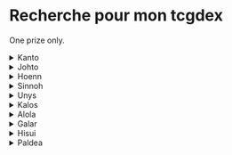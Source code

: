 # Recherche pour mon tcgdex

One prize only.

<details>
  <summary>Kanto</summary>

  * Florizare
  * Dracaufeu
  * Chrisacier 
  * Papilusion
  * Asticot
  * Conconfort
  * Dardagnan 
  * Roucoups 
  * Roucarnage
  * Ratata 
  * Ratatac
  * Rapasdepic
  * Abo 
  * Sabelette 
  * Sablaireau
  * Nidoran
  * Nidorino 
  * Nidoqueen 
  * Nidoran
  * Nidorina 
  * Nidoking 
  * Feunard 
  * Raflesia
  * Mimitos 
  * Aeromith 
  * Persian
  * Arcanin
  * Tetarte
  * Kadabra 
  * Alakazam
  * Mackogneur
  * Chetiflor
  * Boustiflor
  * Empiflor 
  * Tentacruelle
  * Racaillou
  * Grolem 
  * Galopa
  * Doduo 
  * Dotrio
  * Crustabri
  * Krabi 
  * Kraboss
  * Noeunoeuf
  * Osselait
  * Osateur
  * Kiklee 
  * Tignon 
  * Smogo 
  * Smogogo
  * Rhinocéros
  * Sacdeneu
  * Kangourex 
  * Poissirene 
  * Poissonroi 
  * M.mime (normal)
  * Scarabrute
  * Tauros 
  * Aquali
  * Voltali 
  * Pyroli 
  * Amonita 
  * Amonistar
  * Kabuto 
  * Kabutops
  * Ptera 
  * Articodin 
  * Elector 
  * Sulfura
  * Draco 
  * Mewtho 
</details>

<details>
  <summary>Johto</summary>

  * Germignon
  * Meganium 
  * Macronium 
  * Feurisson 
  * Typhlosion
  * Fouinette
  * Fouinard
  * Hoothoot
  * Coxy 
  * Coxyclac
  * Pichu 
  * Toudoudou 
  * Pharamp 
  * Joligleur 
  * Tarpau 
  * Granivol 
  * Cotovol 
  * Axoloto 
  * Maraiste
  * Mentali
  * Roigada
  * Zarbi 
  * Qubutoké
  * Foretress 
  * Qwilfish
  * Caratroc
  * Tedioursa
  * Marcacrin 
  * Cochignon
  * Corayon 
  * Demanta 
  * Phampi 
  * Donphan 
  * Cerfrousse 
  * Queulorior
  * Debugan 
  * Lipouti 
  * Elekid 
  * Ecremeuh 
  * Raikou 
  * Suicune 
  * Lugia
  * Ho oh
  * CElebi
</details>

<details>
  <summary>Hoenn</summary>

  * Massko
  * Jungko
  * Galifeu
  * Brasegali
  * Gobou
  * Flobio
  * Laggron
  * Zigzaton
  * Lineon
  * Charmillon
  * Blindalisse
  * Papinox
  * Nenupio
  * Lombre
  * Ludicolo
  * Granipio
  * Nirondelle
  * Helldelle
  * Gardevoir
  * Paresscool
  * Monaflemit
  * Ningale
  * Ninjask
  * Munja
  * Hariyama
  * Azurill
  * Skity
  * Delcatty
  * Galeking
  * Negapi
  * Luciole
  * Lumivole
  * Gloupti
  * Avaltou
  * Sharpedo
  * Wailmer
  * Wailord
  * Spoing
  * Groret
  * Tilton
  * Altaria
  * Barloche
  * Barbicha
  * Lilia
  * Vacilys
  * Anorith
  * Armaldo
  * Kekleon
  * Teraclop
  * Okéoké
  * Obali
  * Phogleur
  * Kaimorse
  * Coquiperl
  * Serpang
  * Rosabyss
  * Dratak
  * Regirock
  * Regice
  * Registell
  * Latias
  * Groudon
  * Rayquaza
  * Jirachi
  * Deoxis (formes Attaque, defense & vitesse)
  * Morpheo (formes eau, feu & glace)
</details>

<details>
  <summary>Sinnoh</summary>

  * Pingoleon
  * Crikzik
  * Melocrik
  * Rozbouton
  * Charkos
  * Dinoclier
  * Bastiodon
  * Cheniselle (rose & jaune)
  * Papilord
  * Apireine
  * Ceriflor
  * Lockpin
  * Chaglam
  * Chafreu
  * Korillon
  * Moufouette
  * Moufflair
  * Mime Jr
  * Ptiravi
  * Carchacrok
  * Goinfrex
  * Hippopotas
  * Hoppodocus
  * Rapion
  * Drascor
  * Vortente
  * Ecayon
  * Lumineon
  * Bouldeneu
  * Elekable
  * Togekiss
  * Mamochon
  * Galame
  * Momartik
  * Creelf
  * Crefadet
  * Crefodet
  * Dialgo (forme originelle)
  * Palkia (les 2 formes)
  * Giratina (les 2 formes)
  * Darkrai
  * Shaimin (forme hérisson)
  * Arceus
  * Motisma (formes feu, glace, eau, vol & plante)
</details>

<details>
  <summary>Unys</summary>

  * Vipelierre
  * Lianaja
  * Majaspic
  * Grokui
  * Grotichon
  * Roitiflam
  * Moustillon
  * Mateloutre
  * Clamiral
  * Ratentif
  * Miradar
  * Ponchien
  * Mastouffe
  * Feuilloutan
  * Mushana
  * Zebibron
  * Nodulithe
  * Geolithe
  * Chovsourir
  * Minotaupe
  * Betochef
  * Tritonde
  * Crapuscule
  * Judokrak
  * Larveyette
  * Manternelle
  * Brutapode
  * Fragilady
  * Bargantua (Rouge & bleu)
  * Darumacho (les 2 formes)
  * Crabaraque
  * Baggiguane
  * Tutankafer
  * Carapagos
  * Megapagos
  * Arkeapti
  * Aeropterix
  * Miamiasme
  * Zoroark
  * Nucleos
  * Couaneton
  * Lakmecygne
  * Sorboul
  * Vivaldain (les 4 formes)
  * Haydaim (les 4 formes)
  * Carabing
  * Lancargot
  * Gaulet
  * Viskuse (les 2 formes)
  * Moyade (les 2 formes)
  * Clic
  * Cliticlic
  * Ohmassacre
  * Neitram
  * Lugulabre
  * Coupenotte
  * Incisache
  * Tranchodon
  * Limaspeed
  * Limonde
  * Drakkarmin
  * Gueriaigle
  * Vostourno
  * Vaututrice
  * Trioxhydre
  * Terrakium
  * Viridium
  * Boreas (totemique)
  * Fulguris (totemique)
  * Reshiram
  * Demeteros (les 2 formes)
  * Kyurem (white & black)
  * Meloetta (les 2 formes)
  * Genesect
</details>

<details>
  <summary>Kalos</summary>

  * Boguérisse
  * Blindépique
  * Grenousse
  * Croaporal
  * Amphinobi
  * Excavarenne
  * Nemelios (femelle)
  * Pandespiegle
  * Couafarelle
  * Psystigri
  * Mistigrix (male & femelle)
  * Dimocles
  * Exagide
  * Fluvetin
  * Cocotine
  * Cupcanaille
  * Oppermine
  * Kravarech
  * Ptyranidur
  * Rexilius
  * Amagara
  * Dragmara
  * Strassie
  * Colimucus
  * Muplodocus
  * Desseliandre
  * Grelacon
  * Bruyverne
  * Xerneas
  * Zygarde (formes chien & 100%)
  * Diancie
  * Hoopa (les 2 formes)
</details>

<details>
  <summary>Alola</summary>

  * Effleche
  * Archeduc
  * Felinferno
  * Otaquin
  * Otarlette
  * Oratoria
  * Picassaut
  * Piclairon
  * Bazoucan
  * Lucanon
  * Crabagarre
  * Plumeline (rose & bleu)
  * Lougaroc (nuit et crepuscule)
  * Froussardine (les 2 formes)
  * Predasterie
  * Bourinos
  * Araqua
  * Tarenbulle
  * Floramantis
  * Spododo
  * Lampignon
  * Malamandre
  * Sucreine
  * Guerilande
  * Quatermac
  * Type:0
  * Silvalié
  * Meteno (toutes les formes sauf le rose)
  * Boumata
  * Togedemaru
  * Mimiqui
  * Sinistrail
  * Bebecaille
  * Ecaid
  * Ekaiser
  * Tokoriko
  * Tokopillon
  * Tokotoro
  * Tokopisco
  * Cosmog
  * Cosmovum
  * Solgaleo
  * Lunala
  * Zeroid
  * Mouscoto
  * Cancrelove
  * Cablifere
  * Bamboiselle
  * Katagami
  * Angloutiran
  * Necrozma (toutes les formes)
  * Marshado
  * Vemini
  * Mandrillon
  * Ama*ama
  * Pierroteknik
  * Melmetal
  * Raichu
  * Sabelette
  * Sablaireau
  * Goupix
  * Feunard
  * Taupiqueur
  * Triopikeur
  * Miasous
  * Persian
  * Racaillou
  * Gravalanch
  * Grolem
  * Tadmorv
  * Grotadmorv
  * Noadkoko
  * Ossatueur
</details>

<details>
  <summary>Galar</summary>

  * Badabouin
  * Flambino
  * Lapyro
  * Pyrobut
  * Arrozard
  * Roublenard
  * Tournicoton
  * Blancoton
  * Moumouflon
  * Khélocrok
  * Targamord
  * Wagomine
  * Monthracite
  * Pomdrapi
  * Dratatin
  * Nigosier
  * Embrochet
  * Hastacudo
  * Krakos
  * Grimalin
  * Fourbelin
  * Angoliath
  * Ixon
  * M. Glaquette
  * Tutékri
  * Cremy
  * Charmilly
  * Bekaglacon (forme tete ronde)
  * Charibari
  * Pachyradjah
  * Galvagon
  * Galvagla
  * Hydragon
  * Hydragla
  * Duralugon
  * Fantyrm
  * Zamazenta
  * Ethernatos
  * Wushours
  * Shifours (les 2 formes)
  * Zarude
  * Regieleki
  * Blizzeval
  * Spectreval
  * Sylveroi (les 3 formes)
  * Smoggogo
  * Corayon
  * Ponyta
  * Galopa
  * Ramoloss
  * Flagadoss
  * Roigada
  * Artikodin
  * Elektor
  * Sulfura
  * Zigzaton
  * Lineon
  * Darumacho (les 2 formes)
  * Tutafeh
</details>

<details>
  <summary>Hisui</summary>

  * Cerbylin
  * Hachecateur
  * Ursaking
  * Paragruel (male & femelle)
  * Farfurex
  * Qwilpik
  * Amovenus (les 2 formes)
  * Voltorbe
  * Electrode
  * Typhlosion
  * Qwilfish
  * Farfuret
  * Clamiral
  * Fragilady
  * Zorua
  * Zoroark
  * Colimucus
  * Muplodocus
  * Seracrawl
  * Archeduc
</details>

<details>
  <summary>Paldea</summary>

  * Miascarade
  * Flamigator
  * Ampibidou
  * Vrombotor
  * Floreclat
  * Courousinge
  * Terraiste
  * Pelage sablé
  * Mite de fer
  * Gromago
  * Serpente eau
  * Vert de fer
  * Poltchageist
  * Fortusimia
  * Ogerpon (toutes les formes)
  * Pondralugon
  * Pomdorochi
  * Feu perçant
  * Ire foudre
  * Terapagos (les 2 formes)
  * Pechaminus
  * Tauros (forme eau)
  * Ursaking (forme vermeille)
</details>
